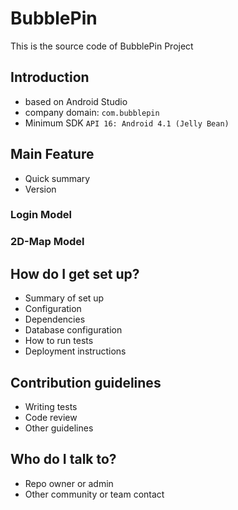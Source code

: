 # BubblePin

This is the source code of BubblePin Project

## Introduction
- based on Android Studio
- company domain: `com.bubblepin`
- Minimum SDK `API 16: Android 4.1 (Jelly Bean)`

## Main Feature

- Quick summary
- Version

### Login Model

### 2D-Map Model



## How do I get set up?

* Summary of set up
* Configuration
* Dependencies
* Database configuration
* How to run tests
* Deployment instructions

## Contribution guidelines

* Writing tests
* Code review
* Other guidelines

## Who do I talk to?

* Repo owner or admin
* Other community or team contact